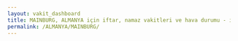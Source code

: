 ```yaml
---
layout: vakit_dashboard
title: MAINBURG, ALMANYA için iftar, namaz vakitleri ve hava durumu - ilçe/eyalet seç
permalink: /ALMANYA/MAINBURG/
---
```


<script type="text/javascript">
  var GLOBAL_COUNTRY = 'ALMANYA';
  var GLOBAL_CITY = 'MAINBURG';
  var GLOBAL_STATE = '';
  var lat = 72;
  var lon = 21;
</script>
